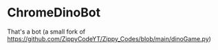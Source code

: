 # ChromeDinoBot
That's a bot (a small fork of https://github.com/ZippyCodeYT/Zippy_Codes/blob/main/dinoGame.py)
